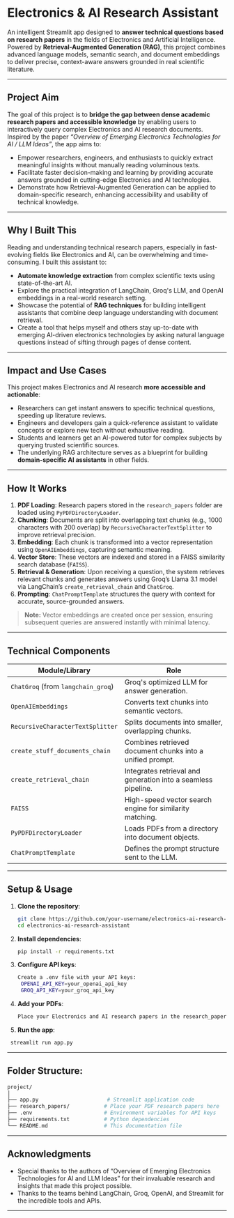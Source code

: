 # Electronics & AI Research Assistant

An intelligent Streamlit app designed to **answer technical questions based on research papers** in the fields of Electronics and Artificial Intelligence. Powered by **Retrieval-Augmented Generation (RAG)**, this project combines advanced language models, semantic search, and document embeddings to deliver precise, context-aware answers grounded in real scientific literature.

---

## Project Aim

The goal of this project is to **bridge the gap between dense academic research papers and accessible knowledge** by enabling users to interactively query complex Electronics and AI research documents. Inspired by the paper *“Overview of Emerging Electronics Technologies for AI / LLM Ideas”*, the app aims to:

- Empower researchers, engineers, and enthusiasts to quickly extract meaningful insights without manually reading voluminous texts.
- Facilitate faster decision-making and learning by providing accurate answers grounded in cutting-edge Electronics and AI technologies.
- Demonstrate how Retrieval-Augmented Generation can be applied to domain-specific research, enhancing accessibility and usability of technical knowledge.

---

## Why I Built This

Reading and understanding technical research papers, especially in fast-evolving fields like Electronics and AI, can be overwhelming and time-consuming. I built this assistant to:

- **Automate knowledge extraction** from complex scientific texts using state-of-the-art AI.
- Explore the practical integration of LangChain, Groq's LLM, and OpenAI embeddings in a real-world research setting.
- Showcase the potential of **RAG techniques** for building intelligent assistants that combine deep language understanding with document retrieval.
- Create a tool that helps myself and others stay up-to-date with emerging AI-driven electronics technologies by asking natural language questions instead of sifting through pages of dense content.

---

## Impact and Use Cases

This project makes Electronics and AI research **more accessible and actionable**:

- Researchers can get instant answers to specific technical questions, speeding up literature reviews.
- Engineers and developers gain a quick-reference assistant to validate concepts or explore new tech without exhaustive reading.
- Students and learners get an AI-powered tutor for complex subjects by querying trusted scientific sources.
- The underlying RAG architecture serves as a blueprint for building **domain-specific AI assistants** in other fields.

---

##  How It Works

1. **PDF Loading**: Research papers stored in the `research_papers` folder are loaded using `PyPDFDirectoryLoader`.
2. **Chunking**: Documents are split into overlapping text chunks (e.g., 1000 characters with 200 overlap) by `RecursiveCharacterTextSplitter` to improve retrieval precision.
3. **Embedding**: Each chunk is transformed into a vector representation using `OpenAIEmbeddings`, capturing semantic meaning.
4. **Vector Store**: These vectors are indexed and stored in a FAISS similarity search database (`FAISS`).
5. **Retrieval & Generation**: Upon receiving a question, the system retrieves relevant chunks and generates answers using Groq’s Llama 3.1 model via LangChain’s `create_retrieval_chain` and `ChatGroq`.
6. **Prompting**: `ChatPromptTemplate` structures the query with context for accurate, source-grounded answers.

>  **Note:** Vector embeddings are created once per session, ensuring subsequent queries are answered instantly with minimal latency.

---

##  Technical Components

| Module/Library | Role |
| -------------- | ---- |
| `ChatGroq` (from `langchain_groq`) | Groq's optimized LLM for answer generation. |
| `OpenAIEmbeddings` | Converts text chunks into semantic vectors. |
| `RecursiveCharacterTextSplitter` | Splits documents into smaller, overlapping chunks. |
| `create_stuff_documents_chain` | Combines retrieved document chunks into a unified prompt. |
| `create_retrieval_chain` | Integrates retrieval and generation into a seamless pipeline. |
| `FAISS` | High-speed vector search engine for similarity matching. |
| `PyPDFDirectoryLoader` | Loads PDFs from a directory into document objects. |
| `ChatPromptTemplate` | Defines the prompt structure sent to the LLM. |

---

## Setup & Usage

1. **Clone the repository**:
   ```bash
   git clone https://github.com/your-username/electronics-ai-research-assistant.git
   cd electronics-ai-research-assistant
   ```
2. **Install dependencies**:
   ```bash
   pip install -r requirements.txt
   ```
3. **Configure API keys**:
   ```bash
   Create a .env file with your API keys:
    OPENAI_API_KEY=your_openai_api_key
    GROQ_API_KEY=your_groq_api_key
   ```
4. **Add your PDFs**:
   ```bash
   Place your Electronics and AI research papers in the research_papers/ folder.
   ```
5. **Run the app**:
  ``` bash
   streamlit run app.py
  ```
---

## Folder Structure:
```bash
project/
│
├── app.py                      # Streamlit application code
├── research_papers/           # Place your PDF research papers here
├── .env                       # Environment variables for API keys
├── requirements.txt           # Python dependencies
└── README.md                  # This documentation file

```
---

## Acknowledgments
 - Special thanks to the authors of “Overview of Emerging Electronics Technologies for AI and LLM Ideas” for their invaluable research and insights that made this project possible.
 - Thanks to the teams behind LangChain, Groq, OpenAI, and Streamlit for the incredible tools and APIs.

---

























